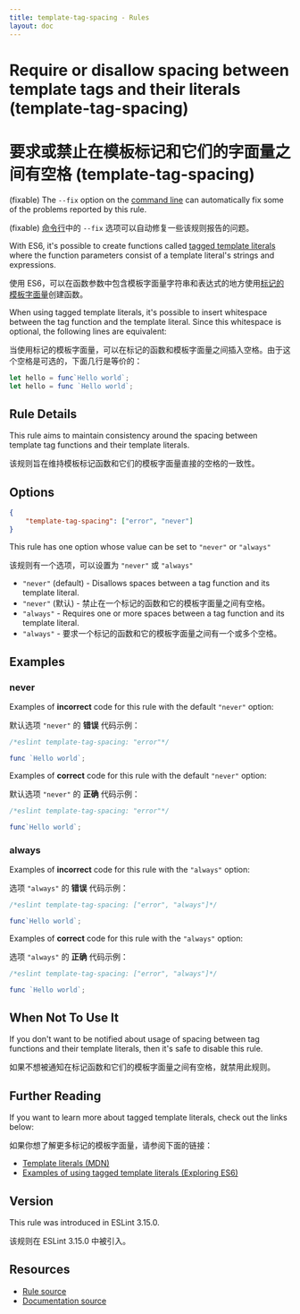 ```yaml
---
title: template-tag-spacing - Rules
layout: doc
---
```

<!-- Note: No pull requests accepted for this file. See README.md in the root directory for details. -->

# Require or disallow spacing between template tags and their literals (template-tag-spacing)

# 要求或禁止在模板标记和它们的字面量之间有空格 (template-tag-spacing)

(fixable) The `--fix` option on the [command line](../user-guide/command-line-interface#fix) can automatically fix some of the problems reported by this rule.

(fixable) [命令行](../user-guide/command-line-interface#fix)中的 `--fix` 选项可以自动修复一些该规则报告的问题。

With ES6, it's possible to create functions called [tagged template literals](#further-reading) where the function parameters consist of a template literal's strings and expressions.

使用 ES6，可以在函数参数中包含模板字面量字符串和表达式的地方使用[标记的模板字面量](#further-reading)创建函数。

When using tagged template literals, it's possible to insert whitespace between the tag function and the template literal. Since this whitespace is optional, the following lines are equivalent:

当使用标记的模板字面量，可以在标记的函数和模板字面量之间插入空格。由于这个空格是可选的，下面几行是等价的：


```js
let hello = func`Hello world`;
let hello = func `Hello world`;
```

## Rule Details

This rule aims to maintain consistency around the spacing between template tag functions and their template literals.

该规则旨在维持模板标记函数和它们的模板字面量直接的空格的一致性。

## Options

```json
{
    "template-tag-spacing": ["error", "never"]
}
```

This rule has one option whose value can be set to `"never"` or `"always"`

该规则有一个选项，可以设置为 `"never"` 或 `"always"`

* `"never"` (default) - Disallows spaces between a tag function and its template literal.
* `"never"` (默认) - 禁止在一个标记的函数和它的模板字面量之间有空格。
* `"always"` - Requires one or more spaces between a tag function and its template literal.
* `"always"` - 要求一个标记的函数和它的模板字面量之间有一个或多个空格。

## Examples

### never

Examples of **incorrect** code for this rule with the default `"never"` option:

默认选项 `"never"` 的 **错误** 代码示例：

```js
/*eslint template-tag-spacing: "error"*/

func `Hello world`;
```

Examples of **correct** code for this rule with the default `"never"` option:

默认选项 `"never"` 的 **正确** 代码示例：

```js
/*eslint template-tag-spacing: "error"*/

func`Hello world`;
```

### always

Examples of **incorrect** code for this rule with the `"always"` option:

选项 `"always"` 的 **错误** 代码示例：

```js
/*eslint template-tag-spacing: ["error", "always"]*/

func`Hello world`;
```

Examples of **correct** code for this rule with the `"always"` option:

选项 `"always"` 的 **正确** 代码示例：

```js
/*eslint template-tag-spacing: ["error", "always"]*/

func `Hello world`;
```

## When Not To Use It

If you don't want to be notified about usage of spacing between tag functions and their template literals, then it's safe to disable this rule.

如果不想被通知在标记函数和它们的模板字面量之间有空格，就禁用此规则。

## Further Reading

If you want to learn more about tagged template literals, check out the links below:

如果你想了解更多标记的模板字面量，请参阅下面的链接：

* [Template literals (MDN)](https://developer.mozilla.org/en-US/docs/Web/JavaScript/Reference/Template_literals#Tagged_template_literals)
* [Examples of using tagged template literals (Exploring ES6)](http://exploringjs.com/es6/ch_template-literals.html#_examples-of-using-tagged-template-literals)

## Version

This rule was introduced in ESLint 3.15.0.

该规则在 ESLint 3.15.0 中被引入。

## Resources

* [Rule source](https://github.com/eslint/eslint/tree/master/lib/rules/template-tag-spacing.js)
* [Documentation source](https://github.com/eslint/eslint/tree/master/docs/rules/template-tag-spacing.md)
